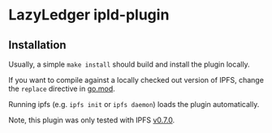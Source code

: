 # LazyLedger ipld-plugin

## Installation

Usually, a simple `make install` should build and install the plugin locally.

If you want to compile against a locally checked out version of IPFS, change the `replace` directive in [go.mod](./plugin/go.mod).

Running ipfs (e.g. `ipfs init` or `ipfs daemon`) loads the plugin automatically.

Note, this plugin was only tested with IPFS [v0.7.0](https://github.com/ipfs/go-ipfs/releases/tag/v0.7.0).
